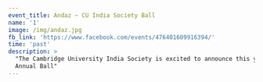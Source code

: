 ```yaml
---
event_title: Andaz ~ CU India Society Ball
name: '1'
image: /img/andaz.jpg
fb_link: 'https://www.facebook.com/events/476401609916394/'
time: 'past'
description: >
  "The Cambridge University India Society is excited to announce this year's
  Annual Ball"
---
```


